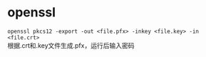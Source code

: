 # openssl

`openssl pkcs12 -export -out <file.pfx> -inkey <file.key> -in <file.crt>`  
根据.crt和.key文件生成.pfx，运行后输入密码
